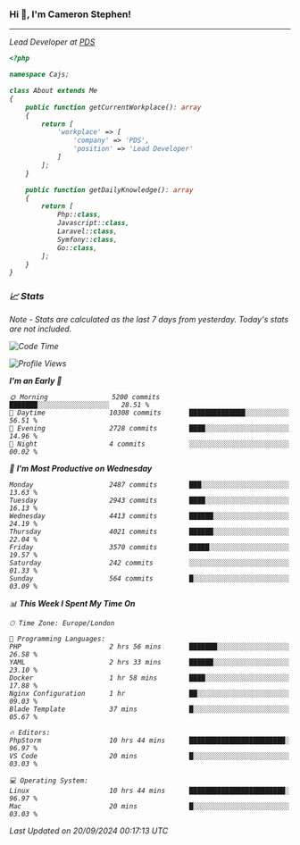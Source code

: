 ### Hi 👋, I'm Cameron Stephen!
<hr>
<p><em>Lead Developer at <a href="https://prindatasolutions.co.uk">PDS</a></p>


```php
<?php

namespace Cajs;

class About extends Me
{
    public function getCurrentWorkplace(): array
    {
        return [
            'workplace' => [
                'company' => 'PDS',
                'position' => 'Lead Developer'
            ]
        ];
    }

    public function getDailyKnowledge(): array
    {
        return [
            Php::class,
            Javascript::class,
            Laravel::class,
            Symfony::class,
            Go::class,
        ];
    }
}
```

### 📈 Stats
<p><em>Note - Stats are calculated as the last 7 days from yesterday. Today's stats are not included.</em></p>


<!--START_SECTION:waka-->
![Code Time](http://img.shields.io/badge/Code%20Time-3%2C946%20hrs%2017%20mins-blue)

![Profile Views](http://img.shields.io/badge/Profile%20Views-4-blue)

**I'm an Early 🐤** 

```text
🌞 Morning                5200 commits        ███████░░░░░░░░░░░░░░░░░░   28.51 % 
🌆 Daytime                10308 commits       ██████████████░░░░░░░░░░░   56.51 % 
🌃 Evening                2728 commits        ████░░░░░░░░░░░░░░░░░░░░░   14.96 % 
🌙 Night                  4 commits           ░░░░░░░░░░░░░░░░░░░░░░░░░   00.02 % 
```
📅 **I'm Most Productive on Wednesday** 

```text
Monday                   2487 commits        ███░░░░░░░░░░░░░░░░░░░░░░   13.63 % 
Tuesday                  2943 commits        ████░░░░░░░░░░░░░░░░░░░░░   16.13 % 
Wednesday                4413 commits        ██████░░░░░░░░░░░░░░░░░░░   24.19 % 
Thursday                 4021 commits        ██████░░░░░░░░░░░░░░░░░░░   22.04 % 
Friday                   3570 commits        █████░░░░░░░░░░░░░░░░░░░░   19.57 % 
Saturday                 242 commits         ░░░░░░░░░░░░░░░░░░░░░░░░░   01.33 % 
Sunday                   564 commits         █░░░░░░░░░░░░░░░░░░░░░░░░   03.09 % 
```


📊 **This Week I Spent My Time On** 

```text
🕑︎ Time Zone: Europe/London

💬 Programming Languages: 
PHP                      2 hrs 56 mins       ███████░░░░░░░░░░░░░░░░░░   26.58 % 
YAML                     2 hrs 33 mins       ██████░░░░░░░░░░░░░░░░░░░   23.10 % 
Docker                   1 hr 58 mins        ████░░░░░░░░░░░░░░░░░░░░░   17.88 % 
Nginx Configuration      1 hr                ██░░░░░░░░░░░░░░░░░░░░░░░   09.03 % 
Blade Template           37 mins             █░░░░░░░░░░░░░░░░░░░░░░░░   05.67 % 

🔥 Editors: 
PhpStorm                 10 hrs 44 mins      ████████████████████████░   96.97 % 
VS Code                  20 mins             █░░░░░░░░░░░░░░░░░░░░░░░░   03.03 % 

💻 Operating System: 
Linux                    10 hrs 44 mins      ████████████████████████░   96.97 % 
Mac                      20 mins             █░░░░░░░░░░░░░░░░░░░░░░░░   03.03 % 
```


 Last Updated on 20/09/2024 00:17:13 UTC
<!--END_SECTION:waka-->
